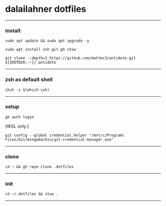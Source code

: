 # dalailahner dotfiles

---

### install:

```Shell
sudo apt update && sudo apt upgrade -y
```

```Shell
sudo apt install zsh git gh stow
```

```Shell
git clone --depth=1 https://github.com/mattmc3/antidote.git ${ZDOTDIR:-~}/.antidote
```

---

### zsh as default shell
```Shell
chsh -s $(which zsh)
```

---

### setup

```Shell
gh auth login
```

(WSL only:)

```Shell
git config --global credential.helper "/mnt/c/Program\ Files/Git/mingw64/bin/git-credential-manager.exe"
```

---

### clone

```Shell
cd ~ && gh repo clone .dotfiles
```

---

### init

```Shell
cd ~/.dotfiles && stow .
```

---
